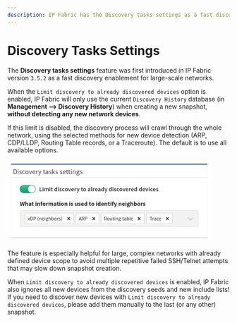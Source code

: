 ```yaml
---
description: IP Fabric has the Discovery tasks settings as a fast discovery enablement for large-scale networks.
---
```


# Discovery Tasks Settings

The **Discovery tasks settings** feature was first introduced in IP Fabric
version `3.5.2` as a fast discovery enablement for large-scale networks.

When the `Limit discovery to already discovered devices` option is enabled, IP
Fabric will only use the current `Discovery History` database (in **Management
--> Discovery History**) when creating a new snapshot, **without detecting any
new network devices**.

If this limit is disabled, the discovery process will crawl through the whole
network, using the selected methods for new device detection (ARP, CDP/LLDP,
Routing Table records, or a Traceroute). The default is to use all available
options.

![Discovery tasks settings](discovery_tasks_settings.png)

The feature is especially helpful for large, complex networks with already
defined device scope to avoid multiple repetitive failed SSH/Telnet attempts
that may slow down snapshot creation.

When `Limit discovery to already discovered devices` is enabled, IP Fabric also
ignores all new devices from the discovery seeds and new include lists! If you
need to discover new devices with `Limit discovery to already discovered
devices`, please add them manually to the last (or any other) snapshot.
